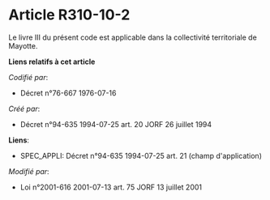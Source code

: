 # Article R310-10-2

Le livre III du présent code est applicable dans la collectivité territoriale de Mayotte.

**Liens relatifs à cet article**

_Codifié par_:

  - Décret n°76-667 1976-07-16

_Créé par_:

  - Décret n°94-635 1994-07-25 art. 20 JORF 26 juillet 1994

**Liens**:

  - SPEC_APPLI: Décret n°94-635 1994-07-25 art. 21 (champ d'application)

_Modifié par_:

  - Loi n°2001-616 2001-07-13 art. 75 JORF 13 juillet 2001
